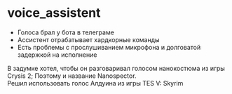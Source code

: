 # voice_assistent
- Голоса брал у бота в телеграме
- Ассистент отрабатывает хардкорные команды
- Есть проблемы с прослушиванием микрофона и долговатой задержкой на исполнение

В задумке хотел, чтобы он разговаривал голосом нанокостюма из игры Crysis 2; Поэтому и название Nanospector. </br>
Решил использовать голос Алдуина из игры TES V: Skyrim
